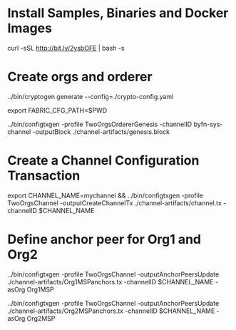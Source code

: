 # Install Samples, Binaries and Docker Images
curl -sSL http://bit.ly/2ysbOFE | bash -s

# Create orgs and orderer 

../bin/cryptogen generate --config=./crypto-config.yaml

export FABRIC_CFG_PATH=$PWD

../bin/configtxgen -profile TwoOrgsOrdererGenesis -channelID byfn-sys-channel -outputBlock ./channel-artifacts/genesis.block

# Create a Channel Configuration Transaction

export CHANNEL_NAME=mychannel  && ../bin/configtxgen -profile TwoOrgsChannel -outputCreateChannelTx ./channel-artifacts/channel.tx -channelID $CHANNEL_NAME

# Define anchor peer for Org1 and Org2

../bin/configtxgen -profile TwoOrgsChannel -outputAnchorPeersUpdate ./channel-artifacts/Org1MSPanchors.tx -channelID $CHANNEL_NAME -asOrg Org1MSP

../bin/configtxgen -profile TwoOrgsChannel -outputAnchorPeersUpdate ./channel-artifacts/Org2MSPanchors.tx -channelID $CHANNEL_NAME -asOrg Org2MSP

